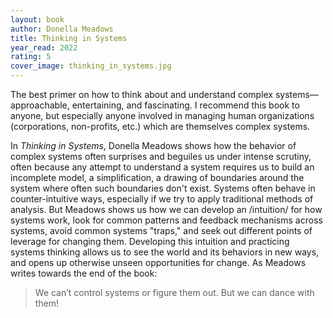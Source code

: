 ```yaml
---
layout: book
author: Donella Meadows
title: Thinking in Systems
year_read: 2022
rating: 5
cover_image: thinking_in_systems.jpg
---
```


The best primer on how to think about and understand complex systems—approachable, entertaining, and fascinating. I recommend this book to anyone, but especially anyone involved in managing human organizations (corporations, non-profits, etc.) which are themselves complex systems.

In _Thinking in Systems_, Donella Meadows shows how the behavior of complex systems often surprises and beguiles us under intense scrutiny, often because any attempt to understand a system requires us to build an incomplete model, a simplification, a drawing of boundaries around the system where often such boundaries don't exist. Systems often behave in counter-intuitive ways, especially if we try to apply traditional methods of analysis. But Meadows shows us how we can develop an /intuition/ for how systems work, look for common patterns and feedback mechanisms across systems, avoid common systems "traps," and seek out different points of leverage for changing them. Developing this intuition and practicing systems thinking allows us to see the world and its behaviors in new ways, and opens up otherwise unseen opportunities for change. As Meadows writes towards the end of the book:

> We can’t control systems or figure them out. But we can dance with them!